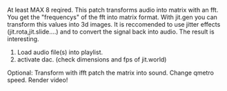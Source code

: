 At least MAX 8 reqired.
This patch transforms audio into matrix with an fft.
You get the "frequencys" of the fft into matrix format. 
With jit.gen you can transform this values into 3d images. 
It is reccomended to use jitter effects (jit.rota,jit.slide....) and to convert the signal back into audio.
The result is interesting. 




1. Load audio file(s) into playlist.
2. activate dac.
(check dimensions and fps of jit.world)

Optional:
Transform with ifft patch the matrix into sound.
Change qmetro speed. 
Render video!
